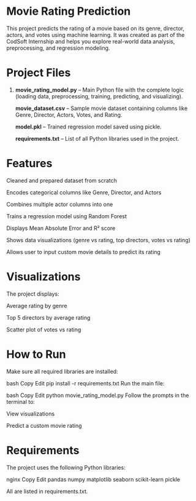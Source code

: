 # Movie Rating Prediction

This project predicts the rating of a movie based on its genre, director, actors, and votes using machine learning. It was created as part of the CodSoft Internship and helps you explore real-world data analysis, preprocessing, and regression modeling.

# Project Files
<ol>
<li><b>movie_rating_model.py</b> – Main Python file with the complete logic (loading data, preprocessing, training, predicting, and visualizing).</li>

<b>movie_dataset.csv</b> – Sample movie dataset containing columns like Genre, Director, Actors, Votes, and Rating.

<b>model.pkl</b> – Trained regression model saved using pickle.

<b>requirements.txt</b> – List of all Python libraries used in the project.
</ol>

# Features

Cleaned and prepared dataset from scratch

Encodes categorical columns like Genre, Director, and Actors

Combines multiple actor columns into one

Trains a regression model using Random Forest

Displays Mean Absolute Error and R² score

Shows data visualizations (genre vs rating, top directors, votes vs rating)

Allows user to input custom movie details to predict its rating

# Visualizations

The project displays:

Average rating by genre

Top 5 directors by average rating

Scatter plot of votes vs rating

# How to Run

Make sure all required libraries are installed:

bash
Copy
Edit
pip install -r requirements.txt
Run the main file:

bash
Copy
Edit
python movie_rating_model.py
Follow the prompts in the terminal to:

View visualizations

Predict a custom movie rating

# Requirements

The project uses the following Python libraries:

nginx
Copy
Edit
pandas
numpy
matplotlib
seaborn
scikit-learn
pickle

All are listed in requirements.txt.
